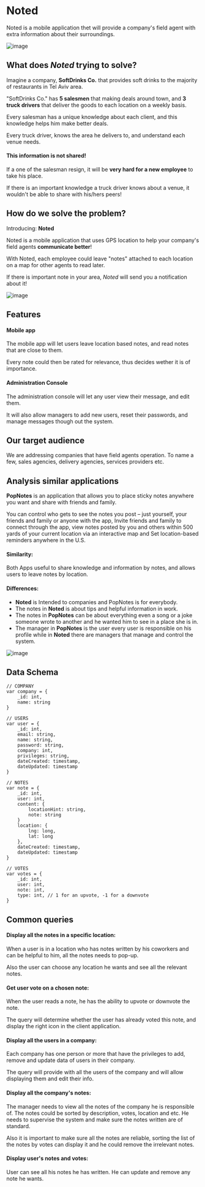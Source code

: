  Noted
========

Noted is a mobile application thet will provide a company's field agent with extra information about their surroundings.

![image](img/noted1.png)

## What does *Noted* trying to solve?
Imagine a company, **SoftDrinks Co.** that provides soft drinks to the majority of restaurants in Tel Aviv area.

"SoftDrinks Co." has **5 salesmen** that making deals around town, and **3 truck drivers** that deliver the goods to each location on a weekly basis.

Every salesman has a unique knowledge about each client, and this knowledge helps him make better deals.

Every truck driver, knows the area he delivers to, and understand each venue needs.

#### This information is not shared!

If a one of the salesman resign, it will be **very hard for a new employee** to take his place.

If there is an important knowledge a truck driver knows about a venue, it wouldn't be able to share with his/hers peers!

## How do we solve the problem?
Introducing: **Noted**

Noted is a mobile application that uses GPS location to help your company's field agents **communicate better**!

With Noted, each employee could leave "notes" attached to each location on a map for other agents to read later.

If there is important note in your area, *Noted* will send you a notification about it!

![image](img/noted2.png)

## Features
#### Mobile app
The mobile app will let users leave location based notes, and read notes that are close to them.

Every note could then be rated for relevance, thus decides wether it is of importance.


#### Administration Console
The administration console will let any user view their message, and edit them.

It will also allow managers to add new users, reset their passwords, and manage messages though out the system.

## Our target audience
We are addressing companies that have field agents operation. To name a few, sales agencies, delivery agencies, services providers etc.

## Analysis similar applications 

**PopNotes** is an application that allows you to place sticky notes anywhere you want and share with friends and family.

You can control who gets to see the notes you post – just yourself, your friends and family or anyone with the app, Invite friends and family to connect through the app, view notes posted by you and others within 500 yards of your current location via an interactive map and Set location-based reminders anywhere in the U.S.

#### Similarity: 

Both Apps useful to share knowledge and information by notes, and allows users to leave notes by location.

#### Differences:

* **Noted** is Intended to companies and PopNotes is for everybody.
* The notes in **Noted** is about tips and helpful information in work.
* The notes in **PopNotes** can be about everything even a song or a joke someone wrote to another and he wanted him to see in a place she is in. 
* The manager in **PopNotes** is the user every user is responsible on his profile while in **Noted** there are managers that manage and control the system.

![image](img/browser.png)

## Data Schema

```
// COMPANY 
var company = {
	_id: int,
	name: string
}
```

```
// USERS
var user = {
	_id: int,
	email: string,
	name: string,
	password: string,
	company: int,
	privileges: string,
	dateCreated: timestamp,
	dateUpdated: timestamp
}
```

```
// NOTES
var note = {
	_id: int,
	user: int,
	content: {
		locationHint: string,
		note: string
	}
	location: {
		lng: long,
		lat: long
	},
	dateCreated: timestamp,
	dateUpdated: timestamp
}
```

```
// VOTES
var votes = {
	_id: int,
	user: int,
	note: int,
	type: int, // 1 for an upvote, -1 for a downvote
}
```

## Common queries

#### Display all the notes in a specific location:

When a user is in a location who has notes written by his coworkers and can be helpful to him, all the notes needs to pop-up.

Also the user can choose any location he wants and see all the relevant notes.

#### Get user vote on a chosen note:

When the user reads a note, he has the ability to upvote or downvote the note.

The query will determine whether the user has already voted this note, and display the right icon in the client application.


#### Display all the users in a company:

Each company has one person or more that have the privileges to add, remove and update data of users in their company.

The query will provide with all the users of the company and will allow displaying them and edit their info.

#### Display all the company's notes:

The manager needs to view all the notes of the company he is responsible of.
The notes could be sorted by description, votes, location and etc. 
He needs to supervise the system and make sure the notes written are of standard.

Also it is important to make sure all the notes are reliable, sorting the list of the notes by 
votes can display it and he could remove the irrelevant notes.

#### Display user's notes and votes: 

User can see all his notes he has written. He can update and remove any note he wants.
